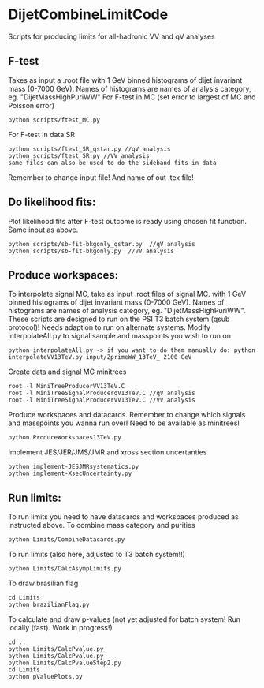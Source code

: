 # DijetCombineLimitCode
Scripts for producing limits for all-hadronic VV and qV analyses

## F-test
Takes as input a .root file with 1 GeV binned histograms of dijet invariant mass (0-7000 GeV). Names of histograms are names of analysis category, eg. "DijetMassHighPuriWW"
For F-test in MC (set error to largest of MC and Poisson error)
```
python scripts/ftest_MC.py
```
For F-test in data SR 
```
python scripts/ftest_SR_qstar.py //qV analysis
python scripts/ftest_SR.py //VV analysis
same files can also be used to do the sideband fits in data
```
Remember to change input file! And name of out .tex file!

## Do likelihood fits:
Plot likelihood fits after F-test outcome is ready using chosen fit function. Same input as above.
```
python scripts/sb-fit-bkgonly_qstar.py  //qV analysis
python scripts/sb-fit-bkgonly.py  //VV analysis
```

## Produce workspaces:
To interpolate signal MC, take as input .root files of signal MC.  with 1 GeV binned histograms of dijet invariant mass (0-7000 GeV). Names of histograms are names of analysis category, eg. "DijetMassHighPuriWW". 
These scripts are designed to run on the PSI T3 batch system (qsub protocol)! Needs adaption to run on alternate systems.
Modify interpolateAll.py to signal sample and masspoints you wish to run on
```
python interpolateAll.py -> if you want to do them manually do: python interpolateVV13TeV.py input/ZprimeWW_13TeV_ 2100 GeV
```
Create data and signal MC minitrees
```
root -l MiniTreeProducerVV13TeV.C
root -l MiniTreeSignalProducerqV13TeV.C //qV analysis
root -l MiniTreeSignalProducerVV13TeV.C //VV analysis
```
Produce workspaces and datacards. Remember to change which signals and masspoints you wanna run over! Need to be available as minitrees!
```
python ProduceWorkspaces13TeV.py
```
Implement JES/JER/JMS/JMR  and xross section uncertanties
```
python implement-JESJMRsystematics.py
python implement-XsecUncertainty.py
```
## Run limits:
To run limits you need to have datacards and workspaces produced as instructed above. 
To combine mass category and purities
```
python Limits/CombineDatacards.py 
```
To run limits (also here, adjusted to T3 batch system!!)
```
python Limits/CalcAsympLimits.py
```
To draw brasilian flag
```
cd Limits
python brazilianFlag.py
```
To calculate and draw p-values (not yet adjusted for batch system! Run locally (fast). Work in progress!)
```
cd ..
python Limits/CalcPvalue.py
python Limits/CalcPvalue.py
python Limits/CalcPvalueStep2.py
cd Limits
python pValuePlots.py
```
